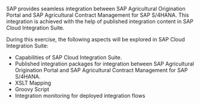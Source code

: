 SAP provides seamless integration between SAP Agricultural Origination Portal and SAP Agricultural Contract Management for SAP S/4HANA. This integration is achieved with the help of published integration content in SAP Cloud Integration Suite.

During this exercise, the following aspects will be explored in SAP Cloud Integration Suite:

* Capabilities of SAP Cloud Integration Suite.
* Published integration packages for integration between SAP Agricultural Origination Portal and SAP Agricultural Contract Management for SAP S/4HANA.
* XSLT Mapping
* Groovy Script
* Integration monitoring for deployed integration flows
